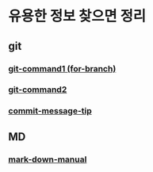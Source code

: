 # 유용한 정보 찾으면 정리

## git

### [git-command1 (for-branch)](https://medium.com/@joongwon/git-git-%EB%AA%85%EB%A0%B9%EC%96%B4-%EC%A0%95%EB%A6%AC-c25b421ecdbd)

### [git-command2](https://m.blog.naver.com/PostView.nhn?blogId=jdusans&logNo=222043705693&proxyReferer=http:%2F%2Fm.facebook.com%2F)

### [commit-message-tip](https://blog.ull.im/engineering/2019/03/10/logs-on-git.html)

## MD

### [mark-down-manual](https://heropy.blog/2017/09/30/markdown/)

